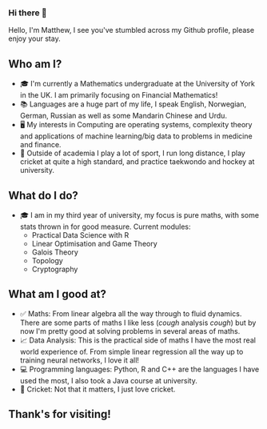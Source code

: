 ### Hi there 👋

Hello, I'm Matthew, I see you've stumbled across my Github profile, please enjoy your stay.

## Who am I? 

* 🎓  I'm currently a Mathematics undergraduate at the University of York in the UK. I am primarily focusing on Financial Mathematics!
* 📚  Languages are a huge part of my life, I speak English, Norwegian, German, Russian as well as some Mandarin Chinese and Urdu.
* 🖥  My interests in Computing are operating systems, complexity theory and applications of machine learning/big data to problems in medicine and finance.
* 🏏  Outside of academia I play a lot of sport, I run long distance, I play cricket at quite a high standard, and practice taekwondo and hockey at university.

## What do I do?

* 🎓  I am in my third year of university, my focus is pure maths, with some stats thrown in for good measure. Current modules:
  + Practical Data Science with R
  + Linear Optimisation and Game Theory
  + Galois Theory
  + Topology
  + Cryptography
  
## What am I good at?

* ✅  Maths: From linear algebra all the way through to fluid dynamics. There are some parts of maths I like less (*cough* analysis *cough*) but by now I'm pretty    good at solving problems in several areas of maths.
* 📈  Data Analysis: This is the practical side of maths I have the most real world experience of. From simple linear regression all the way up to training neural networks, I love it all!
* 💻  Programming languages: Python, R and C++ are the languages I have used the most, I also took a Java course at university.
* 🏏  Cricket: Not that it matters, I just love cricket.

## Thank's for visiting!
